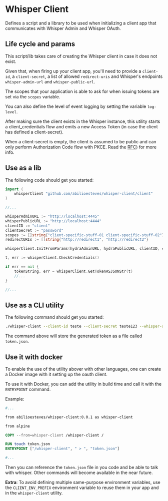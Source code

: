 # Whisper Client

Defines a script and a library to be used when initializing a client app that communicates with Whisper Admin and Whisper OAuth.

## Life cycle and params

This script/lib takes care of creating the Whisper client in case it does not exist.

Given that, when firing up your client app, you'll need to provide a `client-id`, a `client-secret`, a list of allowed `redirect-uris` and Whisper's endpoints `whisper-admin-url` and `whisper-public-url`. 

The scopes that your application is able to ask for when issuing tokens are set via the `scopes` variable.

You can also define the level of event logging by setting the variable `log-level`.

After making sure the client exists in the Whisper instance, this utility starts a client_credentials flow and emits a new Access Token (in case the client has defined a client-secret).

When a client-secret is empty, the client is assumed to be public and can only perform Authorization Code flow with PKCE. Read the [RFC](https://tools.ietf.org/html/rfc7636)) for more info.

## Use as a lib

The following code should get you started:

```go
import (
    whisperClient "github.com/abilioesteves/whisper-client/client"
)

//...

whisperAdminURL := "http://localhost:4445"
whisperPublicURL := "http://localhost:4444"
clientID := "client"
clientSecret := "password"
scopes := []string{"client-specific-stuff-01 client-specific-stuff-02"}
redirectURIs := []string{"http://redirect1", "http://redirect2"}

whisperClient.InitFromParams(hydraAdminURL, hydraPublicURL, clientID, clientSecret, scopes, redirectURIs)

t, err := whisperClient.CheckCredentials()

if err == nil {
    tokenString, err = whisperClient.GetTokenASJSONStr(t)
    //...
}

//...
```

## Use as a CLI utility

The following command should get you started:

```bash
./whisper-client --client-id teste --client-secret teste123 --whisper-admin-url http://localhost:4445/ --whisper-public-url http://localhost:4444/ --redirect-uris http://redirect1,http://redirect2 --log-level debug --scopes test1,test2  > token.json
```

The command above will store the generated token as a file called `token.json`.

## Use it with docker

To enable the use of the utility abover with other languages, one can create a Docker image with it setting up the oauth client.

To use it with Docker, you can add the utility in build time and call it with the `ENTRYPOINT` command.

Example:

```dockerfile
#...

from abilioesteves/whisper-client:0.0.1 as whisper-client

from alpine

COPY --from=whisper-client /whisper-client /

RUN touch token.json
ENTRYPOINT ["/whisper-client", " > ", "token.json"]

#...
```

Then you can reference the `token.json` file in you code and be able to talk with whisper. Other commands will become available in the near future.

**Extra**: To avoid defining multiple same-purpose environment variables, use the `CLIENT_ENV_PREFIX` environment variable to reuse them in your app and in the `whisper-client` utility.
